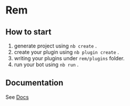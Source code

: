# Rem

## How to start

1. generate project using `nb create` .
2. create your plugin using `nb plugin create` .
3. writing your plugins under `rem/plugins` folder.
4. run your bot using `nb run` .

## Documentation

See [Docs](https://v2.nonebot.dev/)
